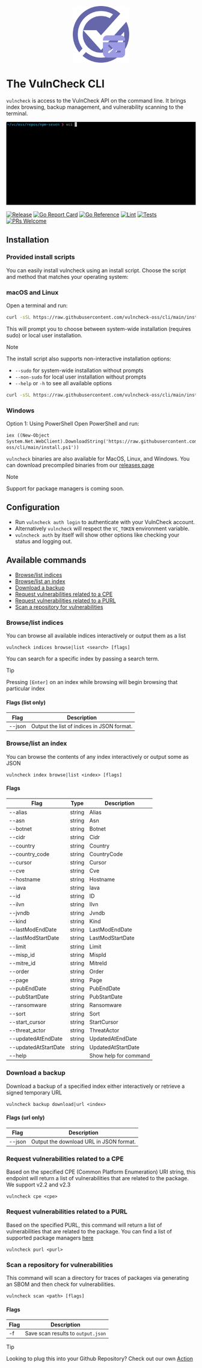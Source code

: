 <p align="center">
    <img src="/logo-cli.png" align="center" alt="VulnCheck Logo" width="150" />
</p>

# The VulnCheck CLI
`vulncheck` is access to the VulnCheck API on the command line. It brings index browsing, backup management, and vulnerability scanning to the terminal.

<p align="center">
    <img src="/vulncheck-scan.gif" />
</p>

[![Release](https://img.shields.io/github/v/release/vulncheck-oss/cli)](https://github.com/vulncheck-oss/cli/releases)
[![Go Report Card](https://goreportcard.com/badge/github.com/vulncheck-oss/cli)](https://goreportcard.com/report/github.com/vulncheck-oss/cli)
[![Go Reference](https://pkg.go.dev/badge/github.com/vulncheck-oss/cli.svg)](https://pkg.go.dev/github.com/vulncheck-oss/cli)
[![Lint](https://github.com/vulncheck-oss/cli/actions/workflows/lint.yml/badge.svg)](https://github.com/vulncheck-oss/cli/actions/workflows/lint.yml)
[![Tests](https://github.com/vulncheck-oss/cli/actions/workflows/test.yml/badge.svg)](https://github.com/vulncheck-oss/cli/actions/workflows/test.yml)
[![PRs Welcome](https://img.shields.io/badge/PRs-welcome-brightgreen.svg)](https://github.com/vulncheck-oss/cli/pulls)

## Installation 

### Provided install scripts

You can easily install vulncheck using an install script. Choose the script and method that matches your operating system:

### macOS and Linux

Open a terminal and run:

```bash
curl -sSL https://raw.githubusercontent.com/vulncheck-oss/cli/main/install.sh | bash
```

This will prompt you to choose between system-wide installation (requires sudo) or local user installation.

> [!NOTE]
> The install script also supports non-interactive installation options:
> - `--sudo` for system-wide installation without prompts
> - `--non-sudo` for local user installation without prompts
> - `--help` or `-h` to see all available options
> ```bash
> curl -sSL https://raw.githubusercontent.com/vulncheck-oss/cli/main/install.sh | bash -s -- --help
> ```

### Windows
Option 1: Using PowerShell
Open PowerShell and run:

```
iex ((New-Object System.Net.WebClient).DownloadString('https://raw.githubusercontent.com/vulncheck-oss/cli/main/install.ps1'))
```

`vulncheck` binaries are also available for MacOS, Linux, and Windows. You can download precompiled binaries from our [releases page](https://github.com/vulncheck-oss/cli/releases/latest)


> [!NOTE]
> Support for package managers is coming soon.


## Configuration
* Run `vulncheck auth login` to authenticate with your VulnCheck account.
* Alternatively `vulncheck` will respect the `VC_TOKEN` environment variable.
* `vulncheck auth` by itself will show other options like checking your status and logging out.


## Available commands

- [Browse/list indices](#browselist-indices)
- [Browse/list an index](#browselist-an-index)
- [Download a backup](#download-a-backup)
- [Request vulnerabilities related to a CPE](#request-vulnerabilities-related-to-a-cpe)
- [Request vulnerabilities related to a PURL](#request-vulnerabilities-related-to-a-purl)
- [Scan a repository for vulnerabilities](#scan-a-repository-for-vulnerabilities)


### Browse/list indices
You can browse all available indices interactively or output them as a list

```
vulncheck indices browse|list <search> [flags]
```

You can search for a specific index by passing a search term.

> [!TIP]
> Pressing `[Enter]` on an index while browsing will begin browsing that particular index

#### Flags (list only)

| Flag   | Description                                |
|--------|--------------------------------------------|
| --json | Output the list of indices in JSON format. |



### Browse/list an index

You can browse the contents of any index interactively or output some as JSON

```
vulncheck index browse|list <index> [flags]
```

#### Flags
 
| Flag                   | Type   | Description           |
|------------------------|--------|-----------------------|
| --alias                | string | Alias                 |
| --asn                  | string | Asn                   |
| --botnet               | string | Botnet                |
| --cidr                 | string | Cidr                  |
| --country              | string | Country               |
| --country_code         | string | CountryCode           |
| --cursor               | string | Cursor                |
| --cve                  | string | Cve                   |
| --hostname             | string | Hostname              |
| --iava                 | string | Iava                  |
| --id                   | string | ID                    |
| --ilvn                 | string | Ilvn                  |
| --jvndb                | string | Jvndb                 |
| --kind                 | string | Kind                  |
| --lastModEndDate       | string | LastModEndDate        |
| --lastModStartDate     | string | LastModStartDate      |
| --limit                | string | Limit                 |
| --misp_id              | string | MispId                |
| --mitre_id             | string | MitreId               |
| --order                | string | Order                 |
| --page                 | string | Page                  |
| --pubEndDate           | string | PubEndDate            |
| --pubStartDate         | string | PubStartDate          |
| --ransomware           | string | Ransomware            |
| --sort                 | string | Sort                  |
| --start_cursor         | string | StartCursor           |
| --threat_actor         | string | ThreatActor           |
| --updatedAtEndDate     | string | UpdatedAtEndDate      |
| --updatedAtStartDate   | string | UpdatedAtStartDate    |
| --help                 |        | Show help for command |



### Download a backup 

Download a backup of a specified index either interactively or retrieve a signed temporary URL

```
vulncheck backup download|url <index>
```

#### Flags (url only)

| Flag   | Description                             |
|--------|-----------------------------------------|
| --json | Output the download URL in JSON format. |




### Request vulnerabilities related to a CPE

Based on the specified CPE (Common Platform Enumeration) URI string, this endpoint will return a list of vulnerabilities that are related to the package. We support v2.2 and v2.3

```
vulncheck cpe <cpe>
```


### Request vulnerabilities related to a PURL

Based on the specified PURL, this command will return a list of vulnerabilities that are related to the package.
You can find a list of supported package managers [here](https://docs.vulncheck.com/products/exploit-and-vulnerability-intelligence/package-manager-support)

```
vulncheck purl <purl>
```


### Scan a repository for vulnerabilities
This command will scan a directory for traces of packages via generating an SBOM and then check for vulnerabilities.

```
vulncheck scan <path> [flags]

```

#### Flags
| Flag | Description                        |
|------|------------------------------------|
| -f   | Save scan results to `output.json` |


> [!TIP]
> Looking to plug this into your Github Repository? Check out our own [Action](https://github.com/vulncheck-oss/action)
